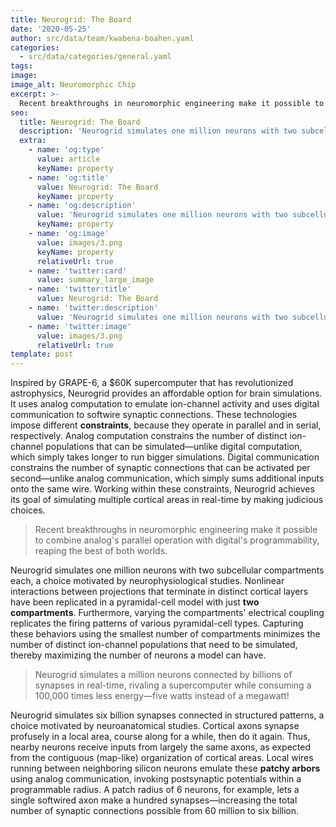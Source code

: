 ```yaml
---
title: Neurogrid: The Board
date: '2020-05-25'
author: src/data/team/kwabena-boahen.yaml
categories:
  - src/data/categories/general.yaml
tags:
image:
image_alt: Neuromorphic Chip
excerpt: >-
  Recent breakthroughs in neuromorphic engineering make it possible to combine analog's parallel operation with digital's programmability, reaping the best of both worlds.
seo:
  title: Neurogrid: The Board
  description: 'Neurogrid simulates one million neurons with two subcellular compartments each.'
  extra:
    - name: 'og:type'
      value: article
      keyName: property
    - name: 'og:title'
      value: Neurogrid: The Board
      keyName: property
    - name: 'og:description'
      value: 'Neurogrid simulates one million neurons with two subcellular compartments each.'
      keyName: property
    - name: 'og:image'
      value: images/3.png
      keyName: property
      relativeUrl: true
    - name: 'twitter:card'
      value: summary_large_image
    - name: 'twitter:title'
      value: Neurogrid: The Board
    - name: 'twitter:description'
      value: 'Neurogrid simulates one million neurons with two subcellular compartments each.'
    - name: 'twitter:image'
      value: images/3.png
      relativeUrl: true
template: post
---
```

Inspired by GRAPE-6, a $60K supercomputer that has revolutionized astrophysics, Neurogrid provides an affordable option for brain simulations. It uses analog computation to emulate ion-channel activity and uses digital communication to softwire synaptic connections. These technologies impose different **constraints**, because they operate in parallel and in serial, respectively. Analog computation constrains the number of distinct ion-channel populations that can be simulated—unlike digital computation, which simply takes longer to run bigger simulations. Digital communication constrains the number of synaptic connections that can be activated per second—unlike analog communication, which simply sums additional inputs onto the same wire. Working within these constraints, Neurogrid achieves its goal of simulating multiple cortical areas in real-time by making judicious choices.

> Recent breakthroughs in neuromorphic engineering make it possible to combine analog's parallel operation with digital's programmability, reaping the best of both worlds.

Neurogrid simulates one million neurons with two subcellular compartments each, a choice motivated by neurophysiological studies. Nonlinear interactions between projections that terminate in distinct cortical layers have been replicated in a pyramidal-cell model with just **two compartments**. Furthermore, varying the compartments' electrical coupling replicates the firing patterns of various pyramidal-cell types. Capturing these behaviors using the smallest number of compartments minimizes the number of distinct ion-channel populations that need to be simulated, thereby maximizing the number of neurons a model can have.

> Neurogrid simulates a million neurons connected by billions of synapses in real-time, rivaling a supercomputer while consuming a 100,000 times less energy—five watts instead of a megawatt!
>
Neurogrid simulates six billion synapses connected in structured patterns, a choice motivated by neuroanatomical studies. Cortical axons synapse profusely in a local area, course along for a while, then do it again. Thus, nearby neurons receive inputs from largely the same axons, as expected from the contiguous (map-like) organization of cortical areas. Local wires running between neighboring silicon neurons emulate these **patchy arbors** using analog communication, invoking postsynaptic potentials within a programmable radius. A patch radius of 6 neurons, for example, lets a single softwired axon make a hundred synapses—increasing the total number of synaptic connections possible from 60 million to six billion.
